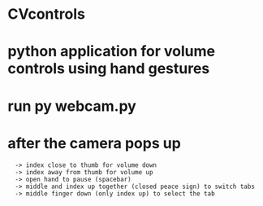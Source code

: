 # CVcontrols
# python application for volume controls using hand gestures
# run py webcam.py
# after the camera pops up
      -> index close to thumb for volume down
      -> index away from thumb for volume up
      -> open hand to pause (spacebar)
      -> middle and index up together (closed peace sign) to switch tabs
      -> middle finger down (only index up) to select the tab
